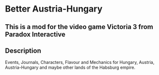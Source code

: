 # Better Austria-Hungary
## This is a mod for the video game Victoria 3 from Paradox Interactive
## Description
Events, Journals, Characters, Flavour and Mechanics for Hungary, Austria, Austria-Hungary and maybe other lands of the Habsburg empire.

